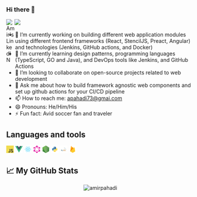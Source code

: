 ### Hi there 👋
<a href="https://www.linkedin.com/in/amirpahadi/">
  <img align="left" alt="Amir's LinkedIN" width="22px" src="https://raw.githubusercontent.com/peterthehan/peterthehan/master/assets/linkedin.svg" />
</a>

![](https://visitor-badge.glitch.me/badge?page_id=apahadi73.apahadi73)

- 🔭 I’m currently working on building different web application modules using different frontend frameworks (React, StencilJS, Preact, Angular) and technologies (Jenkins, GitHub actions, and Docker)
- 🌱 I’m currently learning design patterns, programming languages (TypeScript, GO and Java), and DevOps tools like Jenkins, and GitHub Actions
- 👯 I’m looking to collaborate on open-source projects related to web development
- 💬 Ask me about how to build framework agnostic web components and set up github actions for your CI/CD pipeline
- 📫 How to reach me: apahadi73@gmai.com
- 😄 Pronouns: He/Him/His
- ⚡ Fun fact: Avid soccer fan and traveler


## Languages and tools
<code><img height="20" src="https://raw.githubusercontent.com/github/explore/80688e429a7d4ef2fca1e82350fe8e3517d3494d/topics/javascript/javascript.png"></code>
<code><img height="20" src="https://raw.githubusercontent.com/github/explore/80688e429a7d4ef2fca1e82350fe8e3517d3494d/topics/vue/vue.png"></code>
<code><img height="20" src="https://raw.githubusercontent.com/github/explore/80688e429a7d4ef2fca1e82350fe8e3517d3494d/topics/react/react.png"></code>
<code><img height="20" src="https://raw.githubusercontent.com/github/explore/5c058a388828bb5fde0bcafd4bc867b5bb3f26f3/topics/graphql/graphql.png"></code>
<code><img height="20" src="https://raw.githubusercontent.com/github/explore/80688e429a7d4ef2fca1e82350fe8e3517d3494d/topics/nodejs/nodejs.png"></code>
<code><img height="20" src="https://raw.githubusercontent.com/github/explore/80688e429a7d4ef2fca1e82350fe8e3517d3494d/topics/python/python.png"></code>
<code><img height="20" src="https://raw.githubusercontent.com/github/explore/80688e429a7d4ef2fca1e82350fe8e3517d3494d/topics/mysql/mysql.png"></code>
<code><img height="20" src="https://raw.githubusercontent.com/github/explore/80688e429a7d4ef2fca1e82350fe8e3517d3494d/topics/firebase/firebase.png"></code>


## 📈 My GitHub Stats

<p align="center"> <img src="https://github-readme-stats.vercel.app/api?username=apahadi73&show_icons=true&theme=gotham" alt="amirpahadi" />
